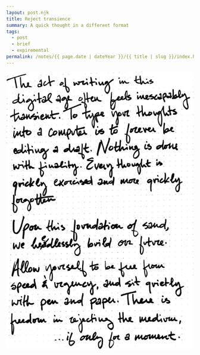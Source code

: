 ```yaml
---
layout: post.njk
title: Reject transience
summary: A quick thought in a different format
tags:
  - post
  - brief
  - expiremental
permalink: /notes/{{ page.date | dateYear }}/{{ title | slug }}/index.html
---
```


<img src="/img/blog/2022/digital-transience.png" class="blog-pic container" alt="An image of a handwritten note that reads: 'The act of writing in this digital age often feels inescapably transient. To type your thoughts into a computer is to forever be editing a draft. Nothing is done with finality. Every thought is quickly exorcised and quickly forgotten. Upon this foundation of sand, we heedlessly build our future. Allow yourself to be free from speed and urgency, and sit quietly with pen and paper. There is freedom in rejecting the medium, ...if only for a moment.'"/>